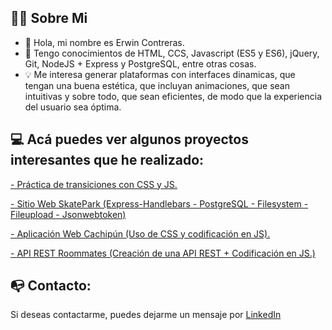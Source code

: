 ## 👨‍💻 Sobre Mi

- 👋 Hola, mi nombre es Erwin Contreras.
- 🌱 Tengo conocimientos de HTML, CCS, Javascript (ES5 y ES6), jQuery, Git, NodeJS + Express y PostgreSQL, entre otras cosas.
- 💡 Me interesa generar plataformas con interfaces dinamicas, que tengan una buena estética, que incluyan animaciones, que sean intuitivas y sobre todo, que sean eficientes, de modo que la experiencia del usuario sea óptima.

## 💻 Acá puedes ver algunos proyectos interesantes que he realizado:
[- Práctica de transiciones con CSS y JS.](https://erwin-cc.github.io/Practica_de_transiciones/)

[- Sitio Web SkatePark (Express-Handlebars - PostgreSQL - Filesystem - Fileupload - Jsonwebtoken)](https://skatepark-tdigital.herokuapp.com/)

[- Aplicación Web Cachipún (Uso de CSS y codificación en JS).](https://erwin-cc.github.io/cachipun/)

[- API REST Roommates (Creación de una API REST + Codificación en JS.)](https://roommates-tdigital.herokuapp.com/)



## 📭 Contacto:

Si deseas contactarme, puedes dejarme un mensaje por [LinkedIn](https://www.linkedin.com/in/erwincca)
<!---
erwin-cc/erwin-cc is a ✨ special ✨ repository because its `README.md` (this file) appears on your GitHub profile.
You can click the Preview link to take a look at your changes.
--->
